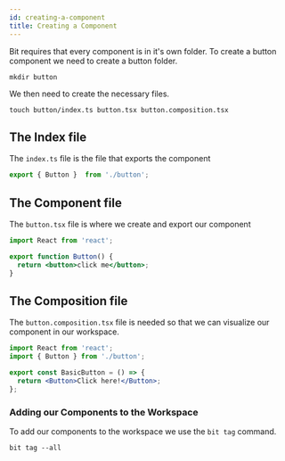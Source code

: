 ```yaml
---
id: creating-a-component
title: Creating a Component
---
```


Bit requires that every component is in it's own folder. To create a button component we need to create a button folder.

```shell
mkdir button
```

We then need to create the necessary files. 

```shell
touch button/index.ts button.tsx button.composition.tsx
```

## The Index file

The `index.ts` file is the file that exports the component

```jsx
export { Button }  from './button';
```

## The Component file

The `button.tsx` file is where we create and export our component

```jsx
import React from 'react';

export function Button() {
  return <button>click me</button>;
}
```

## The Composition file

The `button.composition.tsx` file is needed so that we can visualize our component in our workspace.


```jsx
import React from 'react';
import { Button } from './button';

export const BasicButton = () => {
  return <Button>Click here!</Button>;
};
```

### Adding our Components to the Workspace

To add our components to the workspace we use the `bit tag` command.

```shell
bit tag --all
```
